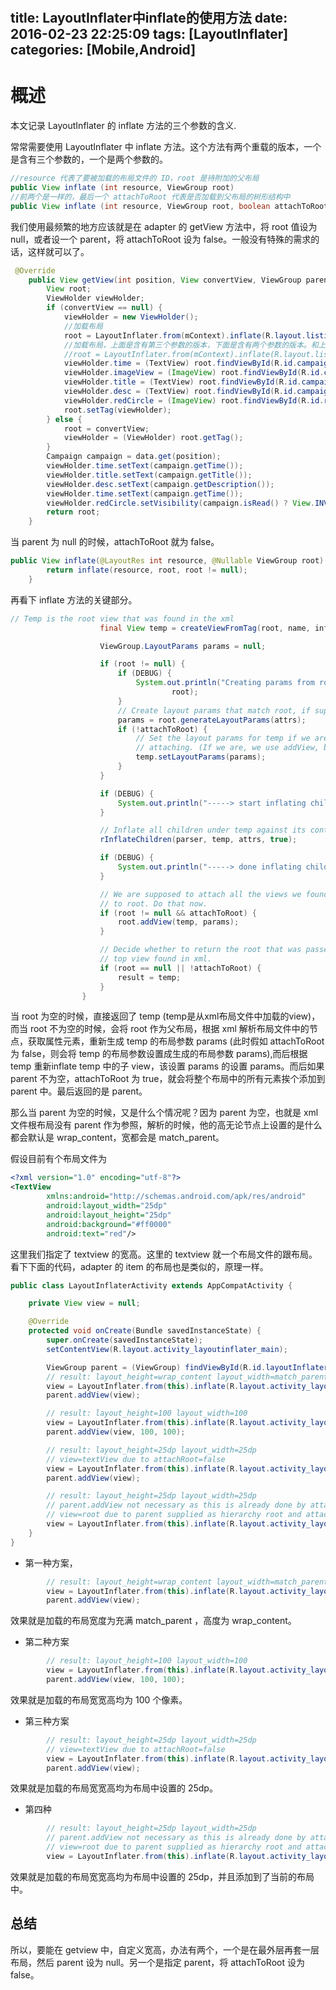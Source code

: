 # 

title: LayoutInflater中inflate的使用方法
date: 2016-02-23 22:25:09
tags: [LayoutInflater]
categories: [Mobile,Android]
---
# 概述
本文记录 LayoutInflater 的 inflate 方法的三个参数的含义.

<!-- more -->

常常需要使用 LayoutInflater 中 inflate 方法。这个方法有两个重载的版本，一个是含有三个参数的，一个是两个参数的。

```java
//resource 代表了要被加载的布局文件的 ID，root 是待附加的父布局
public View inflate (int resource, ViewGroup root)
//前两个是一样的，最后一个 attachToRoot 代表是否加载到父布局的树形结构中
public View inflate (int resource, ViewGroup root, boolean attachToRoot) 
```

我们使用最频繁的地方应该就是在 adapter 的 getView 方法中，将 root 值设为 null，或者设一个 parent，将 attachToRoot 设为 false。一般没有特殊的需求的话，这样就可以了。

```java
 @Override
    public View getView(int position, View convertView, ViewGroup parent) {
        View root;
        ViewHolder viewHolder;
        if (convertView == null) {
            viewHolder = new ViewHolder();
            //加载布局
            root = LayoutInflater.from(mContext).inflate(R.layout.listitem_campaign, parent, false);
            //加载布局，上面是含有第三个参数的版本，下面是含有两个参数的版本。和上面的效果是一样的；
            //root = LayoutInflater.from(mContext).inflate(R.layout.listitem_campaign,null);
            viewHolder.time = (TextView) root.findViewById(R.id.campaignItemTimeTextView);
            viewHolder.imageView = (ImageView) root.findViewById(R.id.campaignItemImageView);
            viewHolder.title = (TextView) root.findViewById(R.id.campaignItemTitleTextView);
            viewHolder.desc = (TextView) root.findViewById(R.id.campaignItemDescTextView);
            viewHolder.redCircle = (ImageView) root.findViewById(R.id.redCircleImageView);
            root.setTag(viewHolder);
        } else {
            root = convertView;
            viewHolder = (ViewHolder) root.getTag();
        }
        Campaign campaign = data.get(position);
        viewHolder.time.setText(campaign.getTime());
        viewHolder.title.setText(campaign.getTitle());
        viewHolder.desc.setText(campaign.getDescription());
        viewHolder.time.setText(campaign.getTime());
        viewHolder.redCircle.setVisibility(campaign.isRead() ? View.INVISIBLE : View.VISIBLE);
        return root;
    }

```

当 parent 为 null 的时候，attachToRoot 就为 false。
```java
public View inflate(@LayoutRes int resource, @Nullable ViewGroup root) {
        return inflate(resource, root, root != null);
    }
```
再看下 inflate 方法的关键部分。
```java
// Temp is the root view that was found in the xml
                    final View temp = createViewFromTag(root, name, inflaterContext, attrs);

                    ViewGroup.LayoutParams params = null;

                    if (root != null) {
                        if (DEBUG) {
                            System.out.println("Creating params from root: " +
                                    root);
                        }
                        // Create layout params that match root, if supplied
                        params = root.generateLayoutParams(attrs);
                        if (!attachToRoot) {
                            // Set the layout params for temp if we are not
                            // attaching. (If we are, we use addView, below)
                            temp.setLayoutParams(params);
                        }
                    }

                    if (DEBUG) {
                        System.out.println("-----> start inflating children");
                    }

                    // Inflate all children under temp against its context.
                    rInflateChildren(parser, temp, attrs, true);

                    if (DEBUG) {
                        System.out.println("-----> done inflating children");
                    }

                    // We are supposed to attach all the views we found (int temp)
                    // to root. Do that now.
                    if (root != null && attachToRoot) {
                        root.addView(temp, params);
                    }

                    // Decide whether to return the root that was passed in or the
                    // top view found in xml.
                    if (root == null || !attachToRoot) {
                        result = temp;
                    }
                } 
```
当 root 为空的时候，直接返回了 temp (temp是从xml布局文件中加载的view)，而当 root 不为空的时候，会将 root 作为父布局，根据 xml 解析布局文件中的节点，获取属性元素，重新生成 temp 的布局参数 params (此时假如 attachToRoot 为 false，则会将 temp 的布局参数设置成生成的布局参数 params),而后根据 temp 重新inflate temp 中的子 view，该设置 params 的设置 params。而后如果 parent 不为空，attachToRoot 为 true，就会将整个布局中的所有元素挨个添加到 parent 中。最后返回的是 parent。

那么当 parent 为空的时候，又是什么个情况呢？因为 parent 为空，也就是 xml 文件根布局没有 parent 作为参照，解析的时候，他的高无论节点上设置的是什么都会默认是 wrap_content，宽都会是 match_parent。


假设目前有个布局文件为
```xml
<?xml version="1.0" encoding="utf-8"?>
<TextView
        xmlns:android="http://schemas.android.com/apk/res/android"
        android:layout_width="25dp"
        android:layout_height="25dp"
        android:background="#ff0000"
        android:text="red"/>
```

这里我们指定了 textview 的宽高。这里的 textview 就一个布局文件的跟布局。看下下面的代码，adapter 的 item 的布局也是类似的，原理一样。

```java
public class LayoutInflaterActivity extends AppCompatActivity {

    private View view = null;

    @Override
    protected void onCreate(Bundle savedInstanceState) {
        super.onCreate(savedInstanceState);
        setContentView(R.layout.activity_layoutinflater_main);

        ViewGroup parent = (ViewGroup) findViewById(R.id.layoutInflaterContainer);
        // result: layout_height=wrap_content layout_width=match_parent
        view = LayoutInflater.from(this).inflate(R.layout.activity_layoutinflater_sub, null);
        parent.addView(view);

        // result: layout_height=100 layout_width=100
        view = LayoutInflater.from(this).inflate(R.layout.activity_layoutinflater_sub, null);
        parent.addView(view, 100, 100);

        // result: layout_height=25dp layout_width=25dp
        // view=textView due to attachRoot=false
        view = LayoutInflater.from(this).inflate(R.layout.activity_layoutinflater_sub, parent, false);
        parent.addView(view);

        // result: layout_height=25dp layout_width=25dp
        // parent.addView not necessary as this is already done by attachRoot=true
        // view=root due to parent supplied as hierarchy root and attachRoot=true
        view = LayoutInflater.from(this).inflate(R.layout.activity_layoutinflater_sub, parent, true);
    }
}

```

- 第一种方案，

```java 
        // result: layout_height=wrap_content layout_width=match_parent
        view = LayoutInflater.from(this).inflate(R.layout.activity_layoutinflater_sub, null);
        parent.addView(view);
```

效果就是加载的布局宽度为充满 match_parent ，高度为 wrap_content。


- 第二种方案

```java
        // result: layout_height=100 layout_width=100
        view = LayoutInflater.from(this).inflate(R.layout.activity_layoutinflater_sub, null);
        parent.addView(view, 100, 100);
```
效果就是加载的布局宽宽高均为 100 个像素。


- 第三种方案

```java 
        // result: layout_height=25dp layout_width=25dp
        // view=textView due to attachRoot=false
        view = LayoutInflater.from(this).inflate(R.layout.activity_layoutinflater_sub, parent, false);
        parent.addView(view);
```

效果就是加载的布局宽宽高均为布局中设置的 25dp。

- 第四种

```java 
        // result: layout_height=25dp layout_width=25dp
        // parent.addView not necessary as this is already done by attachRoot=true
        // view=root due to parent supplied as hierarchy root and attachRoot=true
        view = LayoutInflater.from(this).inflate(R.layout.activity_layoutinflater_sub, parent, true);
```
效果就是加载的布局宽宽高均为布局中设置的 25dp，并且添加到了当前的布局中。

## 总结

所以，要能在 getview 中，自定义宽高，办法有两个，一个是在最外层再套一层布局，然后 parent 设为 null。另一个是指定 parent，将 attachToRoot 设为 false。

